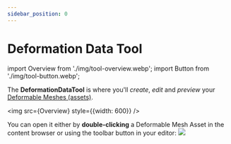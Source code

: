 ```yaml
---
sidebar_position: 0
---
```


# Deformation Data Tool

import Overview from './img/tool-overview.webp';
import Button from './img/tool-button.webp';

The **DeformationDataTool** is where you'll *create*, *edit* and *preview* your [Deformable Meshes (assets)](../mesh-asset/overview.md).

<img src={Overview} style={{width: 600}} />

You can open it either by **double-clicking** a Deformable Mesh Asset in the content browser or using the toolbar button in your editor: 
<img src={Button} />